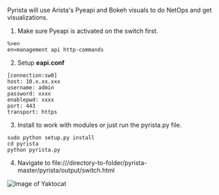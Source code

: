 Pyrista will use Arista's Pyeapi and Bokeh visuals to do NetOps and get visualizations.

1) Make sure Pyeapi is activated on the switch first. 
```
%>en
en>management api http-commands
```
2) Setup <b>eapi.conf</b>
```
[connection:sw0]
host: 10.x.xx.xxx
username: admin
password: xxxx
enablepwd: xxxx
port: 443
transport: https
```
3) Install to work with modules or just run the pyrista.py file.
```
sudo python setup.py install
cd pyrista
python pyrista.py
```
4) Navigate to file:///directory-to-folder/pyrista-master/pyrista/output/switch.html

![Image of Yaktocat](http://s29.postimg.org/iut9mgok7/Screenshot_from_2015_07_10_00_43_02.png )
